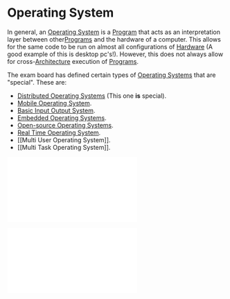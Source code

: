 # Operating System
In general, an [Operating System](Operating%20System.md) is a [Program](../Programs/Program.md) that acts as an interpretation layer between other[Programs](../Programs/Program.md) and the hardware of a computer. This allows for the same code to be run on almost all configurations of [Hardware](../Hardware.md) (A good example of this is desktop pc's!). However, this does not always allow for cross-[Architecture](../Architecture/Architecture.md) execution of [Programs](../Programs/Program.md).

The exam board has defined certain types of [Operating Systems](Operating%20System.md) that are "special". These are:
- [Distributed Operating Systems](Distributed%20Operating%20System.md) (This one **is** special).
- [Mobile Operating System](Mobile%20Operating%20System.md).
- [Basic Input Output System](Basic%20Input%20Output%20System.md).
- [Embedded Operating Systems](Embedded%20Operating%20Systems.md).
- [Open-source Operating Systems](Open-source%20Operating%20Systems.md).
- [Real Time Operating System](Real%20Time%20Operating%20System.md).
- [[Multi User Operating System]].
- [[Multi Task Operating System]].

![Device Drivers](Device%20Drivers.md)

![Virtualization](Virtualization.md)
